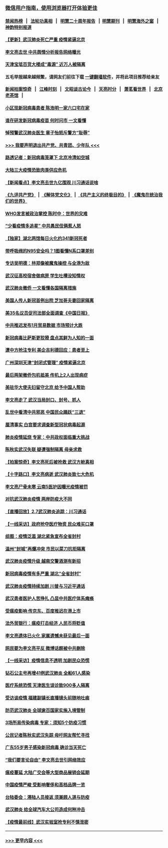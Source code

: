 ### [微信用户指南，使用浏览器打开体验更佳](https://github.com/gfw-breaker/banned-news1/blob/master/indexes/wechat-guide.md?t=0)
#### [禁闻热榜](热点新闻.md?t=0)  &nbsp;&nbsp;|&nbsp;&nbsp; [法轮功真相](https://github.com/gfw-breaker/truth/blob/master/README.md?t=0) &nbsp;&nbsp;|&nbsp;&nbsp; [明慧二十周年报告](https://github.com/gfw-breaker/mh-reports/blob/master/README.md?t=0) &nbsp;&nbsp;|&nbsp;&nbsp;[明慧期刊](https://github.com/gfw-breaker/mh-qikan) &nbsp;&nbsp;|&nbsp;&nbsp; [明慧海外之窗](https://github.com/gfw-breaker/mh-news/blob/master/README.md?t=0) &nbsp;&nbsp;|&nbsp;&nbsp; [神韵特别报道](https://github.com/gfw-breaker/mh-news/blob/master/shenyun.md?t=0)
#### [【更新】武汉肺炎死亡严重 疫情紧逼北京](../pages/nsc413/n11801312.md?t=02081011) 
#### [李文亮去世 中共舆情分析报告网络曝光](../pages/nsc413/n11852868.md?t=02081011) 
#### [天津宝坻百货大楼成“毒源” 近万人被隔离](../pages/nsc413/n11852839.md?t=02081011) 
#### 五毛举报越来越频繁，请网友们前往下载 [一键翻墙软件](https://github.com/gfw-breaker/ssr-accounts)，并将此项目推荐给亲友
#### [新闻拍案惊奇](https://github.com/gfw-breaker/banned-news1/blob/master/pages/link4.md) &nbsp;&nbsp;|&nbsp;&nbsp; [江峰时刻](https://github.com/gfw-breaker/banned-news1/blob/master/pages/link4.md) &nbsp;&nbsp;|&nbsp;&nbsp; [文昭谈古论今](https://github.com/gfw-breaker/banned-news1/blob/master/pages/link4.md) &nbsp;&nbsp;|&nbsp;&nbsp; [天亮时分](https://github.com/gfw-breaker/banned-news1/blob/master/pages/link4.md) &nbsp;&nbsp;|&nbsp;&nbsp; [萧茗看世界](https://github.com/gfw-breaker/banned-news1/blob/master/pages/link4.md) &nbsp;&nbsp;|&nbsp;&nbsp; [北京老茶馆](https://github.com/gfw-breaker/banned-news1/blob/master/pages/link4.md) &nbsp;&nbsp;|&nbsp;&nbsp; 
#### [小区现新冠病毒患者 陈浩明一家六口宅在家](../pages/nsc413/n11852799.md?t=02081011) 
#### [谁在研发新冠病毒疫苗 何时问市 一文看懂](../pages/nsc413/n11852840.md?t=02081011) 
#### [悼预警武汉肺炎医生 章子怡怒斥警方“耻辱”](../pages/nsc413/n11852148.md?t=02081011) 
#### [>>> 我要声明退出共产党、共青团、少年队 <<<](https://github.com/begood0513/goodnews/blob/master/quit/letter.md) 
#### [路透记者：新冠病毒笼罩下 北京冷清如空城](../pages/nsc413/n11852835.md?t=02081011) 
#### [大陆三大疫情恐致肉类供应危机](../pages/nsc413/n11852769.md?t=02081011) 
#### [【新闻看点】李文亮去世九亿围观 川习通话说啥](../pages/nsc413/n11852360.md?t=02081011) 
#### [《九评共产党》](https://github.com/begood0513/9ping.md/blob/master/README.md) &nbsp;|&nbsp; [《解体党文化》](../../../../jtdwh.md/blob/master/README.md)  &nbsp;|&nbsp; [《共产主义的终极目的》](../../../../gczydzjmd.md/blob/master/README.md) &nbsp;|&nbsp; [《魔鬼在统治我们的世界》](../../../../mgztzwmdsj.md/blob/master/README.md) 
#### [WHO发言被政治掌控 陈时中：世界的灾难](../pages/nsc413/n11851740.md?t=02081011) 
#### [“少看疫情多追星” 中共愚民伎俩惹人怒](../pages/nsc413/n11852499.md?t=02081011) 
#### [【独家】湖北两馆每日火化约341新冠死者](../pages/nsc413/n11845444.md?t=02081011) 
#### [带呼吸阀的N95安全吗？1图看懂N系口罩差别](../pages/nsc413/n11846752.md?t=02081011) 
#### [专访吴明德：林郑像被魔鬼操控 与全港为敌](../pages/nsc413/n11852734.md?t=02081011) 
#### [武汉征高校宿舍做病房 学生吐槽没知情权](../pages/nsc413/n11852555.md?t=02081011) 
#### [武汉肺炎撤侨 一文看懂各国隔离措施](../pages/nsc413/n11844216.md?t=02081011) 
#### [美国人传人新冠首例出院 芝加哥夫妻回家隔离](../pages/nsc413/n11852452.md?t=02081011) 
#### [美35名议员促司法部全面调查《中国日报》](../pages/nsc413/n11852435.md?t=02081011) 
#### [中共推迟发布1月贸易数据 市场预计大跌](../pages/nsc413/n11852380.md?t=02081011) 
#### [新冠病毒比萨斯更狡猾 盘点其鲜为人知的一面](../pages/nsc413/n11851114.md?t=02081011) 
#### [遭中方抢注专利 美企吉利德回应：患者至上](../pages/nsc413/n11852037.md?t=02081011) 
#### [广州深圳天津“封闭式管理” 疫情紧逼北京](../pages/nsc413/n11852246.md?t=02081011) 
#### [最后两架撤侨包机抵美 传机上2人出现病症](../pages/nsc413/n11852173.md?t=02081011) 
#### [美驻华大使夫妇留守北京 给予中国人帮助](../pages/nsc413/n11852165.md?t=02081011) 
#### [李文亮走了 武汉当局封口、封号、抓人](../pages/nsc413/n11852108.md?t=02081011) 
#### [乱世中看清中共邪恶 中国民众踊跃“三退”](../pages/nsc413/n11835515.md?t=02081011) 
#### [厘清事实 白宫要求调查新型冠状病毒起源](../pages/nsc413/n11852106.md?t=02081011) 
#### [肺炎疫情延烧 专家：中共政权面临重大挑战](../pages/nsc413/n11851884.md?t=02081011) 
#### [陈秋实武汉失联 疑遭强制隔离 母亲求救](../pages/nsc413/n11851944.md?t=02081011) 
#### [【拍案惊奇】李文亮死后被抢救 武汉方舱真相](../pages/nsc413/n11851958.md?t=02081011) 
#### [【十字路口】李文亮病逝 武汉肺炎致七大危机](../pages/nsc413/n11850690.md?t=02081011) 
#### [李文亮尸骨未寒 云南5医护因曝光疫情被罚](../pages/nsc413/n11851761.md?t=02081011) 
#### [对抗武汉肺炎疫情 两岸防疫大不同](../pages/nsc413/n11846318.md?t=02081011) 
#### [【直播回放】2.7武汉肺炎追踪：川习通话](../pages/nsc413/n11851802.md?t=02081011) 
#### [【一线采访】政府抢夺医疗物资 民众难买口罩](../pages/nsc413/n11851017.md?t=02081011) 
#### [组图：疫情泛滥 湖北紧急宣布全省封村](../pages/nsc413/n11851563.md?t=02081011) 
#### [温州“封城”再爆冲突 市民以菜刀抗拒隔离](../pages/nsc413/n11851538.md?t=02081011) 
#### [武汉肺炎疫情升级 越南交警酒测有新招](../pages/nsc413/n11851632.md?t=02081011) 
#### [新冠病毒疫情有多严重 湖北“全省封村”](../pages/nsc413/n11851296.md?t=02081011) 
#### [武汉肺炎疫情持续加剧 川普与习近平通话](../pages/nsc413/n11851613.md?t=02081011) 
#### [武汉患者医护人苦挣扎 凸显中共医疗体系瘫痪](../pages/nsc413/n11850083.md?t=02081011) 
#### [受瘟疫影响 传京东、百度推迟在港上市](../pages/nsc413/n11851409.md?t=02081011) 
#### [法外贸银行：瘟疫打击经济 人民币将贬值](../pages/nsc413/n11850538.md?t=02081011) 
#### [李文亮遗体已火化 家属遗憾未获见最后一面](../pages/nsc413/n11851128.md?t=02081011) 
#### [网民要为李文亮平反 微博话题被中共删除](../pages/nsc413/n11851177.md?t=02081011) 
#### [【一线采访】疫情信息不透明 加剧民众恐慌](../pages/nsc413/n11850699.md?t=02081011) 
#### [钻石公主号再增41例武汉肺炎 全船61人感染](../pages/nsc413/n11850401.md?t=02081011) 
#### [医疗系统恐慌 天津医生误诊致900多人隔离](../pages/nsc413/n11850609.md?t=02081011) 
#### [受访谈疫情 福建副镇长直播镜头前随地吐痰](../pages/nsc413/n11850758.md?t=02081011) 
#### [防范武汉肺炎 全球逾百国家实施入境管制](../pages/nsc413/n11850557.md?t=02081011) 
#### [3场所易传染病毒 专家：须知5个防疫习惯](../pages/nsc413/n11849662.md?t=02081011) 
#### [公民记者陈秋实武汉失踪 母吁网友帮忙寻找](../pages/nsc413/n11850638.md?t=02081011) 
#### [广东55岁男子感染新冠病毒 确诊当天死亡](../pages/nsc413/n11850590.md?t=02081011) 
#### [“我们要言论自由” 李文亮去世引网络效应](../pages/nsc413/n11850484.md?t=02081011) 
#### [瘟疫蔓延 大陆广交会等大型商品展销会延期](../pages/nsc413/n11850521.md?t=02081011) 
#### [中国疫情严峻 受影响奢侈和高档品牌一览](../pages/nsc413/n11850319.md?t=02081011) 
#### [台陆委会：滞陆人员接返 须兼顾人道与防疫](../pages/nsc413/n11850414.md?t=02081011) 
#### [武汉肺炎 给全球汽车大公司造成何种冲击](../pages/nsc413/n11850056.md?t=02081011) 
#### [【疫情最前线】武汉实验室抢专利不慎泄密](../pages/nsc413/n11850310.md?t=02081011) 

----
#### [ >>> 更早内容 <<< ](../indexes/nsc413-earlier.md)
